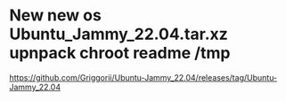 # New new os Ubuntu_Jammy_22.04.tar.xz upnpack chroot readme /tmp

https://github.com/Griggorii/Ubuntu-Jammy_22.04/releases/tag/Ubuntu-Jammy_22.04


